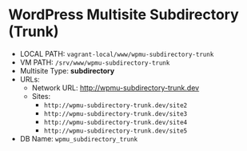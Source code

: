 # WordPress Multisite Subdirectory (Trunk)

* LOCAL PATH: `vagrant-local/www/wpmu-subdirectory-trunk `
* VM PATH: `/srv/www/wpmu-subdirectory-trunk`
* Multisite Type: __subdirectory__
* URLs:
  * Network URL: http://wpmu-subdirectory-trunk.dev
  * Sites:
    * `http://wpmu-subdirectory-trunk.dev/site2`
    * `http://wpmu-subdirectory-trunk.dev/site3`
    * `http://wpmu-subdirectory-trunk.dev/site4`
    * `http://wpmu-subdirectory-trunk.dev/site5`
* DB Name: `wpmu_subdirectory_trunk`
